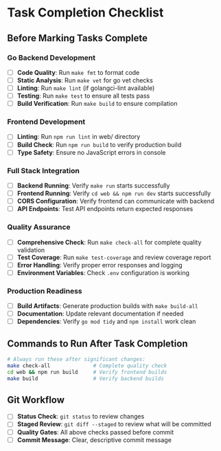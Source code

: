 # Task Completion Checklist

## Before Marking Tasks Complete

### Go Backend Development
- [ ] **Code Quality**: Run `make fmt` to format code
- [ ] **Static Analysis**: Run `make vet` for go vet checks
- [ ] **Linting**: Run `make lint` (if golangci-lint available)
- [ ] **Testing**: Run `make test` to ensure all tests pass
- [ ] **Build Verification**: Run `make build` to ensure compilation

### Frontend Development
- [ ] **Linting**: Run `npm run lint` in web/ directory
- [ ] **Build Check**: Run `npm run build` to verify production build
- [ ] **Type Safety**: Ensure no JavaScript errors in console

### Full Stack Integration
- [ ] **Backend Running**: Verify `make run` starts successfully
- [ ] **Frontend Running**: Verify `cd web && npm run dev` starts successfully
- [ ] **CORS Configuration**: Verify frontend can communicate with backend
- [ ] **API Endpoints**: Test API endpoints return expected responses

### Quality Assurance
- [ ] **Comprehensive Check**: Run `make check-all` for complete quality validation
- [ ] **Test Coverage**: Run `make test-coverage` and review coverage report
- [ ] **Error Handling**: Verify proper error responses and logging
- [ ] **Environment Variables**: Check `.env` configuration is working

### Production Readiness
- [ ] **Build Artifacts**: Generate production builds with `make build-all`
- [ ] **Documentation**: Update relevant documentation if needed
- [ ] **Dependencies**: Verify `go mod tidy` and `npm install` work clean

## Commands to Run After Task Completion
```bash
# Always run these after significant changes:
make check-all              # Complete quality check
cd web && npm run build     # Verify frontend builds
make build                  # Verify backend builds
```

## Git Workflow
- [ ] **Status Check**: `git status` to review changes
- [ ] **Staged Review**: `git diff --staged` to review what will be committed
- [ ] **Quality Gates**: All above checks passed before commit
- [ ] **Commit Message**: Clear, descriptive commit message